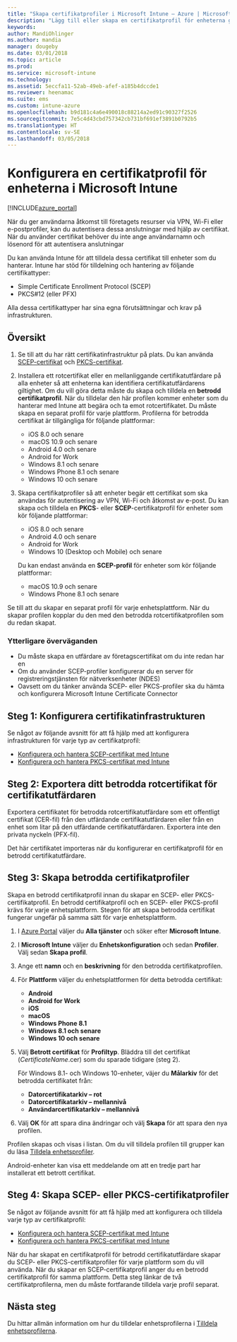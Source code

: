 ```yaml
---
title: "Skapa certifikatprofiler i Microsoft Intune – Azure | Microsoft Docs"
description: "Lägg till eller skapa en certifikatprofil för enheterna genom att konfigurera SCEP- eller PKCS-miljön, exportera det offentliga certifikatet, skapa profilen i Azure Portal och sedan tilldela SCEP eller PKCS till certifikatprofilerna i Microsoft Intune i Azure Portal"
keywords: 
author: MandiOhlinger
ms.author: mandia
manager: dougeby
ms.date: 03/01/2018
ms.topic: article
ms.prod: 
ms.service: microsoft-intune
ms.technology: 
ms.assetid: 5eccfa11-52ab-49eb-afef-a185b4dccde1
ms.reviewer: heenamac
ms.suite: ems
ms.custom: intune-azure
ms.openlocfilehash: b9d181c4a6e490018c88214a2ed91c90327f2526
ms.sourcegitcommit: 7e5c4d43cbd757342cb731bf691ef3891b0792b5
ms.translationtype: HT
ms.contentlocale: sv-SE
ms.lasthandoff: 03/05/2018
---
```

# <a name="configure-a-certificate-profile-for-your-devices-in-microsoft-intune"></a>Konfigurera en certifikatprofil för enheterna i Microsoft Intune

[!INCLUDE[azure_portal](./includes/azure_portal.md)]

När du ger användarna åtkomst till företagets resurser via VPN, Wi-Fi eller e-postprofiler, kan du autentisera dessa anslutningar med hjälp av certifikat. När du använder certifikat behöver du inte ange användarnamn och lösenord för att autentisera anslutningar 

Du kan använda Intune för att tilldela dessa certifikat till enheter som du hanterar. Intune har stöd för tilldelning och hantering av följande certifikattyper:

- Simple Certificate Enrollment Protocol (SCEP)
- PKCS#12 (eller PFX)

Alla dessa certifikattyper har sina egna förutsättningar och krav på infrastrukturen.

## <a name="overview"></a>Översikt

1. Se till att du har rätt certifikatinfrastruktur på plats. Du kan använda [SCEP-certifikat](certificates-scep-configure.md) och [PKCS-certifikat](certficates-pfx-configure.md).

2. Installera ett rotcertifikat eller en mellanliggande certifikatutfärdare på alla enheter så att enheterna kan identifiera certifikatutfärdarens giltighet. Om du vill göra detta måste du skapa och tilldela en **betrodd certifikatprofil**. När du tilldelar den här profilen kommer enheter som du hanterar med Intune att begära och ta emot rotcertifikatet. Du måste skapa en separat profil för varje plattform. Profilerna för betrodda certifikat är tillgängliga för följande plattformar:

    - iOS 8.0 och senare
    - macOS 10.9 och senare
    - Android 4.0 och senare
    - Android for Work
    - Windows 8.1 och senare
    - Windows Phone 8.1 och senare
    - Windows 10 och senare

3. Skapa certifikatprofiler så att enheter begär ett certifikat som ska användas för autentisering av VPN, Wi-Fi och åtkomst av e-post. Du kan skapa och tilldela en **PKCS**- eller **SCEP**-certifikatprofil för enheter som kör följande plattformar:

   - iOS 8.0 och senare
   - Android 4.0 och senare
   - Android for Work
   - Windows 10 (Desktop och Mobile) och senare

   Du kan endast använda en **SCEP-profil** för enheter som kör följande plattformar:

   - macOS 10.9 och senare
   - Windows Phone 8.1 och senare

Se till att du skapar en separat profil för varje enhetsplattform. När du skapar profilen kopplar du den med den betrodda rotcertifikatprofilen som du redan skapat.

### <a name="further-considerations"></a>Ytterligare överväganden

- Du måste skapa en utfärdare av företagscertifikat om du inte redan har en
- Om du använder SCEP-profiler konfigurerar du en server för registreringstjänsten för nätverksenheter (NDES)
- Oavsett om du tänker använda SCEP- eller PKCS-profiler ska du hämta och konfigurera Microsoft Intune Certificate Connector


## <a name="step-1-configure-your-certificate-infrastructure"></a>Steg 1: Konfigurera certifikatinfrastrukturen

Se något av följande avsnitt för att få hjälp med att konfigurera infrastrukturen för varje typ av certifikatprofil:

- [Konfigurera och hantera SCEP-certifikat med Intune](certificates-scep-configure.md)
- [Konfigurera och hantera PKCS-certifikat med Intune](certficates-pfx-configure.md)


## <a name="step-2-export-your-trusted-root-ca-certificate"></a>Steg 2: Exportera ditt betrodda rotcertifikat för certifikatutfärdaren

Exportera certifikatet för betrodda rotcertifikatutfärdare som ett offentligt certifikat (CER-fil) från den utfärdande certifikatutfärdaren eller från en enhet som litar på den utfärdande certifikatutfärdaren. Exportera inte den privata nyckeln (PFX-fil).

Det här certifikatet importeras när du konfigurerar en certifikatprofil för en betrodd certifikatutfärdare.

## <a name="step-3-create-trusted-certificate-profiles"></a>Steg 3: Skapa betrodda certifikatprofiler
Skapa en betrodd certifikatprofil innan du skapar en SCEP- eller PKCS-certifikatprofil. En betrodd certifikatprofil och en SCEP- eller PKCS-profil krävs för varje enhetsplattform. Stegen för att skapa betrodda certifikat fungerar ungefär på samma sätt för varje enhetsplattform.

1. I [Azure Portal](https://portal.azure.com) väljer du **Alla tjänster** och söker efter **Microsoft Intune**.
2. I **Microsoft Intune** väljer du **Enhetskonfiguration** och sedan **Profiler**. Välj sedan **Skapa profil**.
3. Ange ett **namn** och en **beskrivning** för den betrodda certifikatprofilen.
4. För **Plattform** väljer du enhetsplattformen för detta betrodda certifikat: 

    - **Android**
    - **Android for Work**
    - **iOS**
    - **macOS**
    - **Windows Phone 8.1**
    - **Windows 8.1 och senare**
    - **Windows 10 och senare**

5. Välj **Betrott certifikat** för **Profiltyp**. Bläddra till det certifikat (*CertificateName*.cer) som du sparade tidigare (steg 2).

    För Windows 8.1- och Windows 10-enheter, väjer du **Målarkiv** för det betrodda certifikatet från:  

    - **Datorcertifikatarkiv – rot**
    - **Datorcertifikatarkiv – mellannivå**
    - **Användarcertifikatarkiv – mellannivå**

6. Välj **OK** för att spara dina ändringar och välj **Skapa** för att spara den nya profilen.

Profilen skapas och visas i listan. Om du vill tilldela profilen till grupper kan du läsa [Tilldela enhetsprofiler](device-profile-assign.md).

Android-enheter kan visa ett meddelande om att en tredje part har installerat ett betrott certifikat.

## <a name="step-4-create-scep-or-pkcs-certificate-profiles"></a>Steg 4: Skapa SCEP- eller PKCS-certifikatprofiler

Se något av följande avsnitt för att få hjälp med att konfigurera och tilldela varje typ av certifikatprofil:

- [Konfigurera och hantera SCEP-certifikat med Intune](certificates-scep-configure.md)
- [Konfigurera och hantera PKCS-certifikat med Intune](certficates-pfx-configure.md)

När du har skapat en certifikatprofil för betrodd certifikatutfärdare skapar du SCEP- eller PKCS-certifikatprofiler för varje plattform som du vill använda. När du skapar en SCEP-certifikatprofil anger du en betrodd certifikatprofil för samma plattform. Detta steg länkar de två certifikatprofilerna, men du måste fortfarande tilldela varje profil separat.

## <a name="next-steps"></a>Nästa steg
Du hittar allmän information om hur du tilldelar enhetsprofilerna i [Tilldela enhetsprofilerna](device-profile-assign.md).